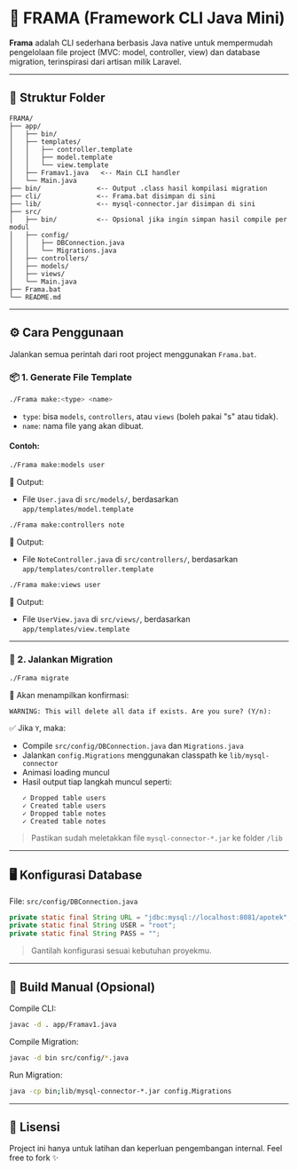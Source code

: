 # 🧰 FRAMA (Framework CLI Java Mini)

**Frama** adalah CLI sederhana berbasis Java native untuk mempermudah pengelolaan file project (MVC: model, controller, view) dan database migration, terinspirasi dari artisan milik Laravel.

---

## 📁 Struktur Folder

```
FRAMA/
├── app/
│   ├── bin/
│   ├── templates/
│   │   ├── controller.template
│   │   ├── model.template
│   │   └── view.template
│   ├── Framav1.java   <-- Main CLI handler
│   └── Main.java
├── bin/              <-- Output .class hasil kompilasi migration
├── cli/              <-- Frama.bat disimpan di sini
├── lib/              <-- mysql-connector.jar disimpan di sini
├── src/
│   ├── bin/          <-- Opsional jika ingin simpan hasil compile per modul
│   ├── config/
│   │   ├── DBConnection.java
│   │   └── Migrations.java
│   ├── controllers/
│   ├── models/
│   ├── views/
│   └── Main.java
├── Frama.bat
└── README.md
```

---

## ⚙️ Cara Penggunaan

Jalankan semua perintah dari root project menggunakan `Frama.bat`.

### 📦 1. Generate File Template

```bash
./Frama make:<type> <name>
```

- `type`: bisa `models`, `controllers`, atau `views` (boleh pakai "s" atau tidak).
- `name`: nama file yang akan dibuat.

#### Contoh:
```bash
./Frama make:models user
```

📁 Output:
- File `User.java` di `src/models/`, berdasarkan `app/templates/model.template`

```bash
./Frama make:controllers note
```

📁 Output:
- File `NoteController.java` di `src/controllers/`, berdasarkan `app/templates/controller.template`

```bash
./Frama make:views user
```

📁 Output:
- File `UserView.java` di `src/views/`, berdasarkan `app/templates/view.template`

---

### 🧨 2. Jalankan Migration

```bash
./Frama migrate
```

🛑 Akan menampilkan konfirmasi:
```
WARNING: This will delete all data if exists. Are you sure? (Y/n):
```

✅ Jika `Y`, maka:

- Compile `src/config/DBConnection.java` dan `Migrations.java`
- Jalankan `config.Migrations` menggunakan classpath ke `lib/mysql-connector`
- Animasi loading muncul
- Hasil output tiap langkah muncul seperti:
  ```
  ✓ Dropped table users
  ✓ Created table users
  ✓ Dropped table notes
  ✓ Created table notes
  ```

> Pastikan sudah meletakkan file `mysql-connector-*.jar` ke folder `/lib`

---

## 🖥️ Konfigurasi Database

File: `src/config/DBConnection.java`

```java
private static final String URL = "jdbc:mysql://localhost:8081/apotek";
private static final String USER = "root";
private static final String PASS = "";
```

> Gantilah konfigurasi sesuai kebutuhan proyekmu.

---

## 🧪 Build Manual (Opsional)

Compile CLI:
```bash
javac -d . app/Framav1.java
```

Compile Migration:
```bash
javac -d bin src/config/*.java
```

Run Migration:
```bash
java -cp bin;lib/mysql-connector-*.jar config.Migrations
```

---

## 📜 Lisensi

Project ini hanya untuk latihan dan keperluan pengembangan internal. Feel free to fork ✨
